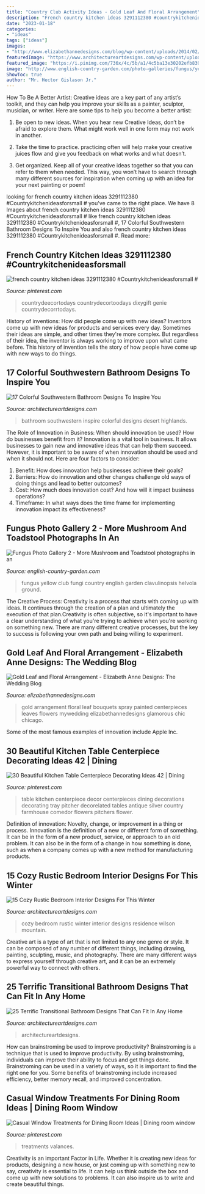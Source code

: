 ```yaml
---
title: "Country Club Activity Ideas - Gold Leaf And Floral Arrangement"
description: "French country kitchen ideas 3291112380 #countrykitchenideasforsmall #"
date: "2023-01-18"
categories:
- "ideas"
tags: ["ideas"]
images:
- "http://www.elizabethannedesigns.com/blog/wp-content/uploads/2014/02/Gold-Leaf-and-Floral-Arrangement.jpg"
featuredImage: "https://www.architectureartdesigns.com/wp-content/uploads/2014/10/15-Cozy-Rustic-Bedroom-Interior-Designs-For-This-Winter-13-630x787.jpg"
featured_image: "https://i.pinimg.com/736x/4c/5b/a1/4c5ba13e30202efb839030209f59fe8a.jpg"
image: "http://www.english-country-garden.com/photo-galleries/fungus/yellow-club-fungus.jpg"
ShowToc: true
author: "Mr. Hector Gislason Jr."
---
```



How To Be A Better Artist:
Creative ideas are a key part of any artist’s toolkit, and they can help you improve your skills as a painter, sculptor, musician, or writer. Here are some tips to help you become a better artist:
1. Be open to new ideas. When you hear new Creative Ideas, don’t be afraid to explore them. What might work well in one form may not work in another.

2. Take the time to practice. practicing often will help make your creative juices flow and give you feedback on what works and what doesn’t.

3. Get organized. Keep all of your creative ideas together so that you can refer to them when needed. This way, you won’t have to search through many different sources for inspiration when coming up with an idea for your next painting or poem!

	

		
looking for french country kitchen ideas 3291112380 #Countrykitchenideasforsmall # you've came to the right place. We have 8 Images about french country kitchen ideas 3291112380 #Countrykitchenideasforsmall # like french country kitchen ideas 3291112380 #Countrykitchenideasforsmall #, 17 Colorful Southwestern Bathroom Designs To Inspire You and also french country kitchen ideas 3291112380 #Countrykitchenideasforsmall #. Read more:
		
    
## French Country Kitchen Ideas 3291112380 #Countrykitchenideasforsmall #

<img loading=lazy src="https://i.pinimg.com/736x/4c/5b/a1/4c5ba13e30202efb839030209f59fe8a.jpg" onerror="this.onerror=null;this.src='https://tse3.mm.bing.net/th?id=OIP.woK_Qe6FcY5sPk-cvPOgsgHaJ5&amp;pid=15.1';" alt="french country kitchen ideas 3291112380 #Countrykitchenideasforsmall #">

_Source: pinterest.com_

>countrydeecortodays countrydecortoodays dixygift genie countrydecorrtodays. 

	

History of inventions: How did people come up with new ideas?
Inventors come up with new ideas for products and services every day. Sometimes their ideas are simple, and other times they're more complex. But regardless of their idea, the inventor is always working to improve upon what came before. This history of invention tells the story of how people have come up with new ways to do things.

    
## 17 Colorful Southwestern Bathroom Designs To Inspire You

<img loading=lazy src="http://www.architectureartdesigns.com/wp-content/uploads/2016/03/17-Colorful-Southwestern-Bathroom-Designs-To-Inspire-You-12.jpg" onerror="this.onerror=null;this.src='https://tse2.mm.bing.net/th?id=OIP.JPrGfBpFbWCoH5zBQWbmxwAAAA&amp;pid=15.1';" alt="17 Colorful Southwestern Bathroom Designs To Inspire You">

_Source: architectureartdesigns.com_

>bathroom southwestern inspire colorful designs desert highlands. 

	

The Role of Innovation in Business: When should innovation be used? How do businesses benefit from it?
Innovation is a vital tool in business. It allows businesses to gain new and innovative ideas that can help them succeed. However, it is important to be aware of when innovation should be used and when it should not. Here are four factors to consider:
1. Benefit: How does innovation help businesses achieve their goals?
2. Barriers: How do innovation and other changes challenge old ways of doing things and lead to better outcomes?
3. Cost: How much does innovation cost? And how will it impact business operations? 
4. Timeframe: In what ways does the time frame for implementing innovation impact its effectiveness?

    
## Fungus Photo Gallery 2 - More Mushroom And Toadstool Photographs In An

<img loading=lazy src="http://www.english-country-garden.com/photo-galleries/fungus/yellow-club-fungus.jpg" onerror="this.onerror=null;this.src='https://tse4.mm.bing.net/th?id=OIP.FSFsaknL5Rloq02u1wLkCQHaLJ&amp;pid=15.1';" alt="Fungus Photo Gallery 2 - More Mushroom and Toadstool photographs in an">

_Source: english-country-garden.com_

>fungus yellow club fungi country english garden clavulinopsis helvola ground. 

	

The Creative Process:
Creativity is a process that starts with coming up with ideas. It continues through the creation of a plan and ultimately the execution of that plan.Creativity is often subjective, so it's important to have a clear understanding of what you're trying to achieve when you're working on something new. There are many different creative processes, but the key to success is following your own path and being willing to experiment.

    
## Gold Leaf And Floral Arrangement - Elizabeth Anne Designs: The Wedding Blog

<img loading=lazy src="http://www.elizabethannedesigns.com/blog/wp-content/uploads/2014/02/Gold-Leaf-and-Floral-Arrangement.jpg" onerror="this.onerror=null;this.src='https://tse3.mm.bing.net/th?id=OIP.knV4gZ9zLrQ2QSTK9cY8GAHaLH&amp;pid=15.1';" alt="Gold Leaf and Floral Arrangement - Elizabeth Anne Designs: The Wedding Blog">

_Source: elizabethannedesigns.com_

>gold arrangement floral leaf bouquets spray painted centerpieces leaves flowers mywedding elizabethannedesigns glamorous chic chicago. 

	

Some of the most famous examples of innovation include Apple Inc.

    
## 30 Beautiful Kitchen Table Centerpiece Decorating Ideas 42 | Dining

<img loading=lazy src="https://i.pinimg.com/736x/fc/36/af/fc36af06924ebb80ef0fb0f216521404.jpg" onerror="this.onerror=null;this.src='https://tse3.mm.bing.net/th?id=OIP.COXhp1NUnX3nNegymtRQ3QHaNK&amp;pid=15.1';" alt="30 Beautiful Kitchen Table Centerpiece Decorating Ideas 42 | Dining">

_Source: pinterest.com_

>table kitchen centerpiece decor centerpieces dining decorations decorating tray pitcher decorelated tables antique silver country farmhouse comedor flowers pitchers flower. 

	

Definition of innovation: Novelty, change, or improvement in a thing or process.
Innovation is the definition of a new or different form of something. It can be in the form of a new product, service, or approach to an old problem. It can also be in the form of a change in how something is done, such as when a company comes up with a new method for manufacturing products.

    
## 15 Cozy Rustic Bedroom Interior Designs For This Winter

<img loading=lazy src="https://www.architectureartdesigns.com/wp-content/uploads/2014/10/15-Cozy-Rustic-Bedroom-Interior-Designs-For-This-Winter-13-630x787.jpg" onerror="this.onerror=null;this.src='https://tse1.mm.bing.net/th?id=OIP.gfSGKWVWMTIWiCz2SwBeyQHaJQ&amp;pid=15.1';" alt="15 Cozy Rustic Bedroom Interior Designs For This Winter">

_Source: architectureartdesigns.com_

>cozy bedroom rustic winter interior designs residence wilson mountain. 

	

Creative art is a type of art that is not limited to any one genre or style. It can be composed of any number of different things, including drawing, painting, sculpting, music, and photography. There are many different ways to express yourself through creative art, and it can be an extremely powerful way to connect with others.

    
## 25 Terrific Transitional Bathroom Designs That Can Fit In Any Home

<img loading=lazy src="https://www.architectureartdesigns.com/wp-content/uploads/2015/02/25-Terrific-Transitional-Bathroom-Designs-That-Can-Fit-In-Any-Home-24.jpg" onerror="this.onerror=null;this.src='https://tse3.mm.bing.net/th?id=OIP.UDjy5Z8UVl44IWWWWCXZhQHaJ4&amp;pid=15.1';" alt="25 Terrific Transitional Bathroom Designs That Can Fit In Any Home">

_Source: architectureartdesigns.com_

>architectureartdesigns. 

	

How can brainstroming be used to improve productivity?
Brainstroming is a technique that is used to improve productivity. By using brainstroming, individuals can improve their ability to focus and get things done. Brainstroming can be used in a variety of ways, so it is important to find the right one for you. Some benefits of brainstroming include increased efficiency, better memory recall, and improved concentration.

    
## Casual Window Treatments For Dining Room Ideas | Dining Room Window

<img loading=lazy src="https://i.pinimg.com/736x/9c/81/a5/9c81a5b45795f4b97dc72acc7b004034.jpg" onerror="this.onerror=null;this.src='https://tse3.mm.bing.net/th?id=OIP.hWTk3YQMb27hqAGxEwLwHQHaJp&amp;pid=15.1';" alt="Casual Window Treatments for Dining Room Ideas | Dining room window">

_Source: pinterest.com_

>treatments valances. 

	

Creativity is an important Factor in Life. Whether it is creating new ideas for products, designing a new house, or just coming up with something new to say, creativity is essential to life. It can help us think outside the box and come up with new solutions to problems. It can also inspire us to write and create beautiful things.

